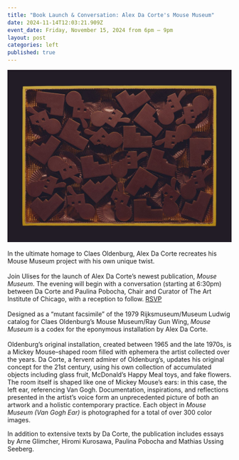 ```yaml
---
title: "Book Launch & Conversation: Alex Da Corte's Mouse Museum"
date: 2024-11-14T12:03:21.909Z
event_date: Friday, November 15, 2024 from 6pm – 9pm
layout: post
categories: left
published: true
---
```

![](/assets/img/alexdacorte-mousemuseum.jpg)

In the ultimate homage to Claes Oldenburg, Alex Da Corte recreates his Mouse Museum project with his own unique twist. \
\
Join Ulises for the launch of Alex Da Corte’s newest publication, *Mouse Museum*. The evening will begin with a conversation (starting at 6:30pm)  between Da Corte and Paulina Pobocha, Chair and Curator of The Art Institute of Chicago, with a reception to follow. [RSVP](https://www.eventbrite.com/e/book-launch-conversation-alex-da-cortes-mouse-museum-tickets-1063921290219?aff=oddtdtcreator)\
\
Designed as a “mutant facsimile” of the 1979 Rijksmuseum/Museum Ludwig catalog for Claes Oldenburg’s Mouse Museum/Ray Gun Wing, *Mouse Museum* is a codex for the eponymous installation by Alex Da Corte.\
\
Oldenburg’s original installation, created between 1965 and the late 1970s, is a Mickey Mouse–shaped room filled with ephemera the artist collected over the years. Da Corte, a fervent admirer of Oldenburg’s, updates his original concept for the 21st century, using his own collection of accumulated objects including glass fruit, McDonald’s Happy Meal toys, and fake flowers. The room itself is shaped like one of Mickey Mouse’s ears: in this case, the left ear, referencing Van Gogh. Documentation, inspirations, and reflections presented in the artist’s voice form an unprecedented picture of both an artwork and a holistic contemporary practice. Each object in *Mouse Museum (Van Gogh Ear)* is photographed for a total of over 300 color images.

In addition to extensive texts by Da Corte, the publication includes essays by Arne Glimcher, Hiromi Kurosawa, Paulina Pobocha and Mathias Ussing Seeberg.